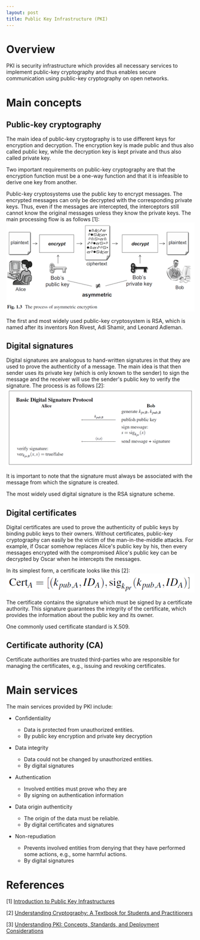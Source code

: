 ```yaml
---
layout: post
title: Public Key Infrastructure (PKI)
---
```

# Overview

PKI is security infrastructure which provides all necessary services to implement public-key cryptography and thus enables secure communication using public-key cryptography on open networks.

# Main concepts

## Public-key cryptography

The main idea of public-key cryptography is to use different keys for encryption and decryption. The encryption key is made public and thus also called public key, while the decryption key is kept private and thus also called private key.

Two important requirements on public-key cryptography are that the encryption function must be a one-way function and that it is infeasible to derive one key from another.

Public-key cryptosystems use the public key to encrypt messages. The encrypted messages can only be decrypted with the corresponding private keys. Thus, even if the messages are intercepted, the interceptors still cannot know the original messages unless they know the private keys. The main processing flow is as follows [1]:
![public-key-cryptography](./imgs/pki/public-key-cryptography.png "public-key-cryptography")

The first and most widely used public-key cryptosystem is RSA, which is named after its inventors Ron Rivest, Adi Shamir, and Leonard Adleman.

## Digital signatures

Digital signatures are analogous to hand-written signatures in that they are used to prove the authenticity of a message. The main idea is that then sender uses its private key (which is only known to the sender) to sign the message and the receiver will use the sender's public key to verify the signature. The process is as follows [2]:
![digital-signature](./imgs/pki/digital-signature.png "digital-signature")

It is important to note that the signature must always be associated with the message from which the signature is created.

The most widely used digital signature is the RSA signature scheme.

## Digital certificates

Digital certificates are used to prove the authenticity of public keys by binding public keys to their owners. Without certificates, public-key cryptography can easily be the victim of the man-in-the-middle attacks. For example, if Oscar somehow replaces Alice's public key by his, then every messages encrypted with the compromised Alice's public key can be decrypted by Oscar when he intercepts the messages.

In its simplest form, a certificate looks like this [2]:
![simplest-cert](./imgs/pki/simple-cert.png "simple-cert")

The certificate contains the signature which must be signed by a certificate authority. This signature guarantees the integrity of the certificate, which provides the information about the public key and its owner.

One commonly used certificate standard is X.509.

## Certificate authority (CA)

Certificate authorities are trusted third-parties who are responsible for managing the certificates, e.g., issuing and revoking certificates.

# Main services

The main services provided by PKI include:

- Confidentiality
  - Data is protected from unauthorized entities.
  - By public key encryption and private key decryption

- Data integrity
  - Data could not be changed by unauthorized entities.
  - By digital signatures

- Authentication
  - Involved entities must prove who they are
  - By signing on authentication information

- Data origin authenticity
  - The origin of the data must be reliable.
  - By digital certificates and signatures

- Non-repudiation
  - Prevents involved entities from denying that they have performed some actions, e.g., some harmful actions.
  - By digital signatures

# References

[1] [Introduction to Public Key Infrastructures](http://www.amazon.com/Introduction-Public-Infrastructures-Johannes-Buchmann/dp/3642406564/ref=sr_1_1?ie=UTF8&qid=1456768775&sr=8-1&keywords=introduction+to+pki)

[2] [Understanding Cryptography: A Textbook for Students and Practitioners](http://www.amazon.com/Understanding-Cryptography-Textbook-Students-Practitioners/dp/3642041000/ref=sr_1_1?s=books&ie=UTF8&qid=1456768821&sr=1-1&keywords=understanding+cryptography+a+textbook+for+students+and+practitioners)

[3] [Understanding PKI: Concepts, Standards, and Deployment Considerations](http://www.amazon.com/Understanding-PKI-Standards-Deployment-Considerations/dp/0321743091/ref=sr_1_1?ie=UTF8&qid=1456768907&sr=8-1&keywords=understanding+pki)
